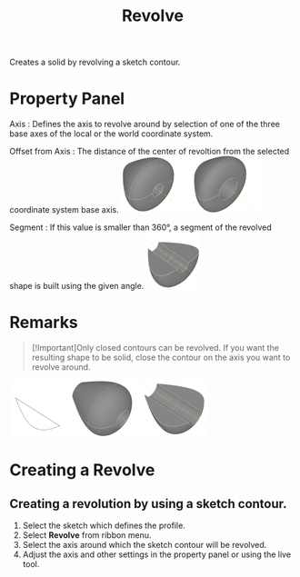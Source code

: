 ﻿---
uid: 74c0aab4-7847-4dcb-83e9-6ed639f4591c
title: Revolve
---
Creates a solid by revolving a sketch contour.

# Property Panel
Axis
:   Defines the axis to revolve around by selection of one of the three base axes of the local or the world coordinate system.

Offset from Axis
:   The distance of the center of revoltion from the selected coordinate system base axis.
    ![Without _Offset_, with _Offset_](RevolveOffset.png)

Segment
:   If this value is smaller than 360°, a segment of the revolved shape is built using the given angle.
    ![_Segment = 180°_](RevolveSegment180.png)

# Remarks
> [!Important]Only closed contours can be revolved. If you want the resulting shape to be solid, close the contour on the axis
          you want to revolve around.

![Example of a contour and the revolved result (complete and segment).](RevolveSample.png)

# Creating a Revolve

## Creating a revolution by using a sketch contour.
1. Select the sketch which defines the profile.
2. Select __Revolve__ from ribbon menu.
3. Select the axis around which the sketch contour will be revolved.
4. Adjust the axis and other settings in the property panel or using the live tool.
